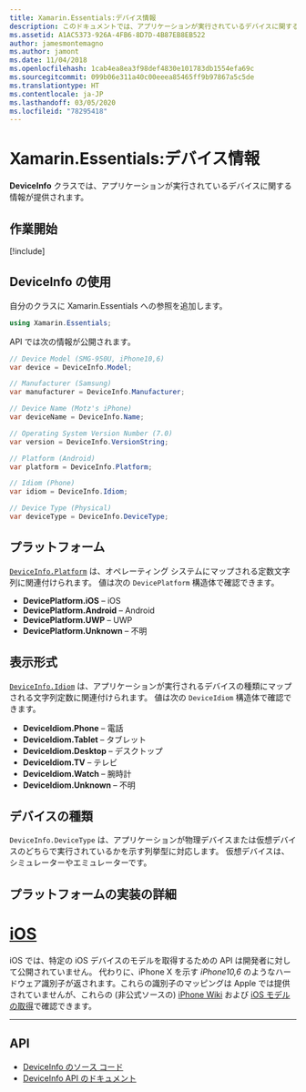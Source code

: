 ```yaml
---
title: Xamarin.Essentials:デバイス情報
description: このドキュメントでは、アプリケーションが実行されているデバイスに関する情報を提供する Xamarin.Essentials の DeviceInfo クラスについて説明します。
ms.assetid: A1AC5373-926A-4FB6-8D7D-4B87EB8EB522
author: jamesmontemagno
ms.author: jamont
ms.date: 11/04/2018
ms.openlocfilehash: 1cab4ea8ea3f98def4830e101783db1554efa69c
ms.sourcegitcommit: 099b06e311a40c00eeea85465ff9b97867a5c5de
ms.translationtype: HT
ms.contentlocale: ja-JP
ms.lasthandoff: 03/05/2020
ms.locfileid: "78295418"
---
```

# <a name="xamarinessentials-device-information"></a>Xamarin.Essentials:デバイス情報

**DeviceInfo** クラスでは、アプリケーションが実行されているデバイスに関する情報が提供されます。

## <a name="get-started"></a>作業開始

[!include[](~/essentials/includes/get-started.md)]

## <a name="using-deviceinfo"></a>DeviceInfo の使用

自分のクラスに Xamarin.Essentials への参照を追加します。

```csharp
using Xamarin.Essentials;
```

API では次の情報が公開されます。

```csharp
// Device Model (SMG-950U, iPhone10,6)
var device = DeviceInfo.Model;

// Manufacturer (Samsung)
var manufacturer = DeviceInfo.Manufacturer;

// Device Name (Motz's iPhone)
var deviceName = DeviceInfo.Name;

// Operating System Version Number (7.0)
var version = DeviceInfo.VersionString;

// Platform (Android)
var platform = DeviceInfo.Platform;

// Idiom (Phone)
var idiom = DeviceInfo.Idiom;

// Device Type (Physical)
var deviceType = DeviceInfo.DeviceType;
```

## <a name="platforms"></a>プラットフォーム

[`DeviceInfo.Platform`](xref:Xamarin.Essentials.DeviceInfo.Platform) は、オペレーティング システムにマップされる定数文字列に関連付けられます。 値は次の `DevicePlatform` 構造体で確認できます。

- **DevicePlatform.iOS** – iOS
- **DevicePlatform.Android** – Android
- **DevicePlatform.UWP** – UWP
- **DevicePlatform.Unknown** – 不明

## <a name="idioms"></a>表示形式

[`DeviceInfo.Idiom`](xref:Xamarin.Essentials.DeviceInfo.Idiom) は、アプリケーションが実行されるデバイスの種類にマップされる文字列定数に関連付けられます。 値は次の `DeviceIdiom` 構造体で確認できます。

- **DeviceIdiom.Phone** – 電話
- **DeviceIdiom.Tablet** – タブレット
- **DeviceIdiom.Desktop** – デスクトップ
- **DeviceIdiom.TV** – テレビ
- **DeviceIdiom.Watch** – 腕時計
- **DeviceIdiom.Unknown** – 不明

## <a name="device-type"></a>デバイスの種類

`DeviceInfo.DeviceType` は、アプリケーションが物理デバイスまたは仮想デバイスのどちらで実行されているかを示す列挙型に対応します。 仮想デバイスは、シミュレーターやエミュレーターです。

## <a name="platform-implementation-specifics"></a>プラットフォームの実装の詳細

# <a name="ios"></a>[iOS](#tab/ios)

iOS では、特定の iOS デバイスのモデルを取得するための API は開発者に対して公開されていません。 代わりに、iPhone X を示す _iPhone10,6_ のようなハードウェア識別子が返されます。これらの識別子のマッピングは Apple では提供されていませんが、これらの (非公式ソースの) [iPhone Wiki](https://www.theiphonewiki.com/wiki/Models) および [iOS モデルの取得](https://github.com/dannycabrera/Get-iOS-Model)で確認できます。

--------------

## <a name="api"></a>API

- [DeviceInfo のソース コード](https://github.com/xamarin/Essentials/tree/master/Xamarin.Essentials/DeviceInfo)
- [DeviceInfo API のドキュメント](xref:Xamarin.Essentials.DeviceInfo)
